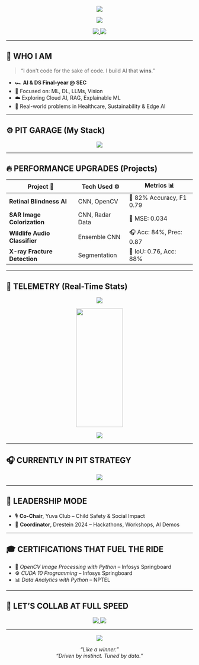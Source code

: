 <!-- 🧡 McLaren Papaya Banner -->
<p align="center">
  <img src="https://capsule-render.vercel.app/api?type=waving&height=270&section=header&text=🏁%20Janani%20Soundara%20Rajan%20🧡&fontAlign=50&fontSize=38&fontColor=ffffff&desc=Crafting%20AI.%20Driving%20Impact.%20Like%20a%20Winner.&descAlign=50&descSize=18&colorGradient=ff6f00:0d0d0d" />
</p>

<p align="center">
  <img src="https://readme-typing-svg.demolab.com?font=Fira+Code&weight=600&size=18&pause=800&color=FF6F00&center=true&vCenter=true&width=500&lines=Engineer%20of%20Speed.;Architect%20of%20Precision.;Powered%20by%20Purpose." />
</p>

<p align="center">
  <a href="https://linkedin.com/in/jananisoundararajan">
    <img src="https://img.shields.io/badge/LinkedIn-Janani%20Soundara%20Rajan-ff6f00?style=flat-square&logo=linkedin&logoColor=white" />
  </a>
  <a href="mailto:jananisoundararajan18@gmail.com">
    <img src="https://img.shields.io/badge/Gmail-jananisoundararajan18@gmail.com-0d0d0d?style=flat-square&logo=gmail&logoColor=white" />
  </a>
</p>

---

## 🧠 WHO I AM

> “I don't code for the sake of code. I build AI that **wins**.”

- 🏎️ **AI & DS Final-year @ SEC**
- 🧠 Focused on: ML, DL, LLMs, Vision
- ☁️ Exploring Cloud AI, RAG, Explainable ML
- 🧡 Real-world problems in Healthcare, Sustainability & Edge AI

---

## ⚙️ PIT GARAGE (My Stack)

<p align="center">
  <img src="https://skillicons.dev/icons?i=python,tensorflow,pytorch,java,c,js,react,html,css,streamlit,git,gcp,vscode,figma&theme=light" />
</p>

---

## 🔥 PERFORMANCE UPGRADES (Projects)

| Project 🚀 | Tech Used ⚙️ | Metrics 📊 |
|------------|----------------|-----------|
| **Retinal Blindness AI** | CNN, OpenCV | 🎯 82% Accuracy, F1 0.79 |
| **SAR Image Colorization** | CNN, Radar Data | 🌈 MSE: 0.034 |
| **Wildlife Audio Classifier** | Ensemble CNN | 🎧 Acc: 84%, Prec: 0.87 |
| **X-ray Fracture Detection** | Segmentation | 🦴 IoU: 0.76, Acc: 88% |

---

## 🏁 TELEMETRY (Real-Time Stats)

<!-- 📊 GitHub Stats -->
<p align="center">
  <img src="https://github-readme-stats.vercel.app/api?username=jananisoundararajan&show_icons=true&hide_border=true&theme=github_dark&title_color=ff6f00&icon_color=ff6f00" />
</p>

<!-- 🔥 GitHub Contribution Graph (Resized) -->
<p align="center">
  <img src="https://github-readme-activity-graph.vercel.app/graph?username=jananisoundararajan&theme=react-dark&bg_color=0d0d0d&color=ff6f00&line=ff6f00&point=ffffff&area=true&hide_border=true" width="50%" height="320px" />
</p>

<!-- 🧠 Top Languages -->
<p align="center">
  <img src="https://github-readme-stats.vercel.app/api/top-langs/?username=jananisoundararajan&layout=compact&theme=github_dark&hide_border=true&title_color=ff6f00" />
</p>


---

## 🎧 CURRENTLY IN PIT STRATEGY

<p align="center">
  <img src="https://readme-typing-svg.herokuapp.com?font=Fira+Code&duration=2500&pause=100&color=FF6F00&center=true&vCenter=true&width=460&lines=Fine-tuning+LLMs+%F0%9F%93%96;Building+Cloud+AI+Pipelines+%E2%9B%BD%EF%B8%8F;Zero-Shot+Vision+%F0%9F%96%A5%EF%B8%8F;Explainable+ML+%F0%9F%8C%8F;Deploying+Models+on+Edge+%F0%9F%92%BB" />
</p>

---

## 👑 LEADERSHIP MODE

- 🎙️ **Co-Chair**, Yuva Club – Child Safety & Social Impact
- 🧩 **Coordinator**, Drestein 2024 – Hackathons, Workshops, AI Demos

---

## 🎓 CERTIFICATIONS THAT FUEL THE RIDE

- 📸 *OpenCV Image Processing with Python* – Infosys Springboard  
- ⚙️ *CUDA 10 Programming* – Infosys Springboard  
- 📊 *Data Analytics with Python* – NPTEL

---

## 🤝 LET’S COLLAB AT FULL SPEED

<p align="center">
  <a href="https://linkedin.com/in/jananisoundararajan">
    <img src="https://img.shields.io/badge/LinkedIn-Collaborate%20with%20me-ff6f00?style=for-the-badge&logo=linkedin&logoColor=white" />
  </a>
  <a href="mailto:jananisoundararajan18@gmail.com">
    <img src="https://img.shields.io/badge/Gmail-Contact%20Me-0d0d0d?style=for-the-badge&logo=gmail&logoColor=white" />
  </a>
</p>

---

<p align="center">
  <img src="https://capsule-render.vercel.app/api?type=waving&height=120&section=footer&color=ff6f00" />
</p>

<p align="center"><i>“Like a winner.”</i><br><i>“Driven by instinct. Tuned by data.”</i></p>
